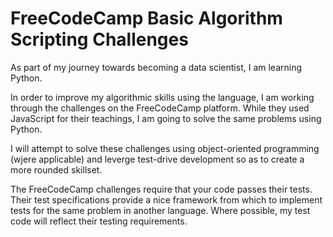 # FreeCodeCamp Basic Algorithm Scripting Challenges

As part of my journey towards becoming a data scientist, I am learning Python.

In order to improve my algorithmic skills using the language, I am working through the challenges on the FreeCodeCamp platform. While they used JavaScript for their teachings, I am going to solve the same problems using Python.

I will attempt to solve these challenges using object-oriented programming (wjere applicable) and leverge test-drive development so as to create a more rounded skillset. 

The FreeCodeCamp challenges require that your code passes their tests. Their test specifications provide a nice framework from which to implement tests for the same problem in another language. Where possible, my test code will reflect their testing requirements. 